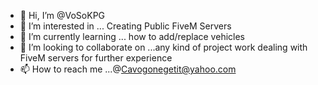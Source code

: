 - 👋 Hi, I’m @VoSoKPG
- 👀 I’m interested in ... Creating Public FiveM Servers
- 🌱 I’m currently learning ... how to add/replace vehicles
- 💞️ I’m looking to collaborate on ...any kind of project work dealing with FiveM servers for further experience
- 📫 How to reach me ...@Cavogonegetit@yahoo.com

<!---
VoSoKPG/VoSoKPG is a ✨ special ✨ repository because its `README.md` (this file) appears on your GitHub profile.
You can click the Preview link to take a look at your changes.
--->
